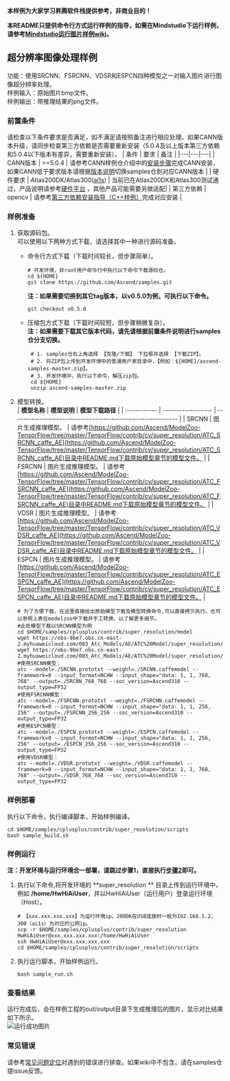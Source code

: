 **本样例为大家学习昇腾软件栈提供参考，非商业目的！**

**本README只提供命令行方式运行样例的指导，如需在Mindstudio下运行样例，请参考[Mindstudio运行图片样例wiki](https://github.com/Ascend/samples/wikis/Mindstudio%E8%BF%90%E8%A1%8C%E5%9B%BE%E7%89%87%E6%A0%B7%E4%BE%8B?sort_id=3164874)。**

## 超分辨率图像处理样例
功能：使用SRCNN、FSRCNN、VDSR和ESPCN四种模型之一对输入图片进行图像超分辨率处理。     
样例输入：原始图片bmp文件。    
样例输出：带推理结果的png文件。    

### 前置条件
请检查以下条件要求是否满足，如不满足请按照备注进行相应处理。如果CANN版本升级，请同步检查第三方依赖是否需要重新安装（5.0.4及以上版本第三方依赖和5.0.4以下版本有差异，需要重新安装）。
| 条件 | 要求 | 备注 |
|---|---|---|
| CANN版本 | >=5.0.4 | 请参考CANN样例仓介绍中的[安装步骤](https://github.com/Ascend/samples#%E5%AE%89%E8%A3%85)完成CANN安装，如果CANN低于要求版本请根据[版本说明](https://github.com/Ascend/samples/blob/master/README_CN.md#%E7%89%88%E6%9C%AC%E8%AF%B4%E6%98%8E)切换samples仓到对应CANN版本 |
| 硬件要求 | Atlas200DK/Atlas300([ai1s](https://support.huaweicloud.com/productdesc-ecs/ecs_01_0047.html#ecs_01_0047__section78423209366))  | 当前已在Atlas200DK和Atlas300测试通过，产品说明请参考[硬件平台](https://ascend.huawei.com/zh/#/hardware/product) ，其他产品可能需要另做适配|
| 第三方依赖 | opencv | 请参考[第三方依赖安装指导（C++样例）](../../environment)完成对应安装 |

### 样例准备
1. 获取源码包。     
   可以使用以下两种方式下载，请选择其中一种进行源码准备。   
    - 命令行方式下载（下载时间较长，但步骤简单）。
       ```    
       # 开发环境，非root用户命令行中执行以下命令下载源码仓。    
       cd ${HOME}     
       git clone https://github.com/Ascend/samples.git
       ```
       **注：如果需要切换到其它tag版本，以v0.5.0为例，可执行以下命令。**
       ```
       git checkout v0.5.0
       ```   
    - 压缩包方式下载（下载时间较短，但步骤稍微复杂）。   
       **注：如果需要下载其它版本代码，请先请根据前置条件说明进行samples仓分支切换。**   
       ``` 
        # 1. samples仓右上角选择 【克隆/下载】 下拉框并选择 【下载ZIP】。    
        # 2. 将ZIP包上传到开发环境中的普通用户家目录中，【例如：${HOME}/ascend-samples-master.zip】。     
        # 3. 开发环境中，执行以下命令，解压zip包。     
        cd ${HOME}    
        unzip ascend-samples-master.zip
        ```

2. 模型转换。      
   | **模型名称** | **模型说明**       | **模型下载路径**                                             |
   | :----------- | ------------------ | ------------------------------------------------------------ |
   | SRCNN        | 图片生成推理模型。 | 请参考[https://github.com/Ascend/ModelZoo-TensorFlow/tree/master/TensorFlow/contrib/cv/super_resolution/ATC_SRCNN_caffe_AE](https://github.com/Ascend/ModelZoo-TensorFlow/tree/master/TensorFlow/contrib/cv/super_resolution/ATC_SRCNN_caffe_AE)目录中README.md下载原始模型章节的模型文件。 |
   | FSRCNN       | 图片生成推理模型。 | 请参考[https://github.com/Ascend/ModelZoo-TensorFlow/tree/master/TensorFlow/contrib/cv/super_resolution/ATC_FSRCNN_caffe_AE](https://github.com/Ascend/ModelZoo-TensorFlow/tree/master/TensorFlow/contrib/cv/super_resolution/ATC_FSRCNN_caffe_AE)目录中README.md下载原始模型章节的模型文件。 |
   | VDSR         | 图片生成推理模型。 | 请参考[https://github.com/Ascend/ModelZoo-TensorFlow/tree/master/TensorFlow/contrib/cv/super_resolution/ATC_VDSR_caffe_AE](https://github.com/Ascend/ModelZoo-TensorFlow/tree/master/TensorFlow/contrib/cv/super_resolution/ATC_VDSR_caffe_AE)目录中README.md下载原始模型章节的模型文件。 |
   | ESPCN        | 图片生成推理模型。 | 请参考[https://github.com/Ascend/ModelZoo-TensorFlow/tree/master/TensorFlow/contrib/cv/super_resolution/ATC_ESPCN_caffe_AE](https://github.com/Ascend/ModelZoo-TensorFlow/tree/master/TensorFlow/contrib/cv/super_resolution/ATC_ESPCN_caffe_AE)目录中README.md下载原始模型章节的模型文件。 |

   ```
   # 为了方便下载，在这里直接给出原始模型下载及模型转换命令,可以直接拷贝执行。也可以参照上表在modelzoo中下载并手工转换，以了解更多细节。   
   #此处模型下载以SRCNN模型为例
   cd $HOME/samples/cplusplus/contrib/super_resolution/model     
   wget https://obs-9be7.obs.cn-east-2.myhuaweicloud.com/003_Atc_Models/AE/ATC%20Model/super_resolution/SRCNN/SRCNN.caffemodel
   wget https://obs-9be7.obs.cn-east-2.myhuaweicloud.com/003_Atc_Models/AE/ATC%20Model/super_resolution/SRCNN/SRCNN.prototxt
   #使用SRCNN模型：
   atc --model=./SRCNN.prototxt --weight=./SRCNN.caffemodel --framework=0 --input_format=NCHW --input_shape="data: 1, 1, 768, 768" --output=./SRCNN_768_768 --soc_version=Ascend310 --output_type=FP32
   #使用FSRCNN模型：
   atc --model=./FSRCNN.prototxt --weight=./FSRCNN.caffemodel --framework=0 --input_format=NCHW --input_shape="data: 1, 1, 256, 256" --output=./FSRCNN_256_256 --soc_version=Ascend310 --output_type=FP32
   #使用ESPCN模型：
   atc --model=./ESPCN.prototxt --weight=./ESPCN.caffemodel --framework=0 --input_format=NCHW --input_shape="data: 1, 1, 256, 256" --output=./ESPCN_256_256 --soc_version=Ascend310 --output_type=FP32
   #使用VDSR模型：
   atc --model=./VDSR.prototxt --weight=./VDSR.caffemodel --framework=0 --input_format=NCHW --input_shape="data: 1, 1, 768, 768" --output=./VDSR_768_768 --soc_version=Ascend310 --output_type=FP32
   ```

### 样例部署
执行以下命令，执行编译脚本，开始样例编译。      
```
cd $HOME/samples/cplusplus/contrib/super_resolution/scripts    
bash sample_build.sh
```

### 样例运行
**注：开发环境与运行环境合一部署，请跳过步骤1，直接执行[步骤2](#step_2)即可。**        
1. 执行以下命令,将开发环境的 **super_resolution ** 目录上传到运行环境中，例如 **/home/HwHiAiUser**，并以HwHiAiUser（运行用户）登录运行环境（Host）。      
    ```
    # 【xxx.xxx.xxx.xxx】为运行环境ip，200DK在USB连接时一般为192.168.1.2，300（ai1s）为对应的公网ip。
    scp -r $HOME/samples/cplusplus/contrib/super_resolution HwHiAiUser@xxx.xxx.xxx.xxx:/home/HwHiAiUser   
    ssh HwHiAiUser@xxx.xxx.xxx.xxx     
    cd $HOME/samples/cplusplus/contrib/super_resolution/scripts
    ```

2. <a name="step_2"></a>执行运行脚本，开始样例运行。         
   ```
   bash sample_run.sh
   ```

### 查看结果
运行完成后，会在样例工程的out/output目录下生成推理后的图片，显示对比结果如下所示。     
![运行成功图片](https://obs-9be7.obs.cn-east-2.myhuaweicloud.com/models/super_resolution/verify_image/image-20211108112404844.png)

### 常见错误
请参考[常见问题定位](https://github.com/Ascend/samples/wikis/%E5%B8%B8%E8%A7%81%E9%97%AE%E9%A2%98%E5%AE%9A%E4%BD%8D/%E4%BB%8B%E7%BB%8D)对遇到的错误进行排查。如果wiki中不包含，请在samples仓提issue反馈。